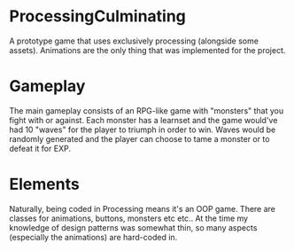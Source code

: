 # ProcessingCulminating
A prototype game that uses exclusively processing (alongside some assets). Animations are the only thing that was implemented for the project.

# Gameplay
The main gameplay consists of an RPG-like game with "monsters" that you fight with or against. Each monster has a learnset and the game would've had 10 "waves" for the player to triumph in order to win. Waves would be randomly generated and the player can choose to tame a monster or to defeat it for EXP.

# Elements
Naturally, being coded in Processing means it's an OOP game. There are classes for animations, buttons, monsters etc etc.. At the time my knowledge of design patterns was somewhat thin, so many aspects (especially the animations) are hard-coded in.
